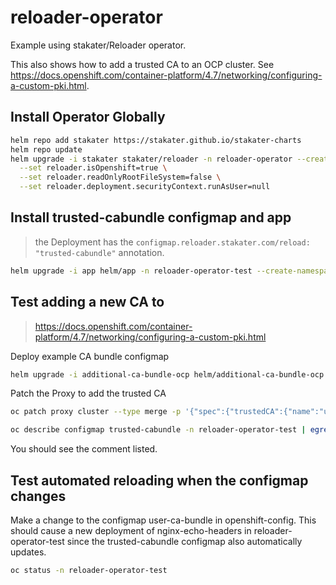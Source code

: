 # reloader-operator
Example using stakater/Reloader operator. 

This also shows how to add a trusted CA to an OCP cluster. See <https://docs.openshift.com/container-platform/4.7/networking/configuring-a-custom-pki.html>.

## Install Operator Globally

```sh
helm repo add stakater https://stakater.github.io/stakater-charts
helm repo update
helm upgrade -i stakater stakater/reloader -n reloader-operator --create-namespace \
  --set reloader.isOpenshift=true \
  --set reloader.readOnlyRootFileSystem=false \
  --set reloader.deployment.securityContext.runAsUser=null
```

## Install trusted-cabundle configmap and app

> the Deployment has the `configmap.reloader.stakater.com/reload: "trusted-cabundle"` annotation.

```sh
helm upgrade -i app helm/app -n reloader-operator-test --create-namespace
```

## Test adding a new CA to 

> <https://docs.openshift.com/container-platform/4.7/networking/configuring-a-custom-pki.html>

Deploy example CA bundle configmap

```sh
helm upgrade -i additional-ca-bundle-ocp helm/additional-ca-bundle-ocp -n openshift-config
```

Patch the Proxy to add the trusted CA

```sh
oc patch proxy cluster --type merge -p '{"spec":{"trustedCA":{"name":"user-ca-bundle"}}}'
```

```sh
oc describe configmap trusted-cabundle -n reloader-operator-test | egrep "Test self-signed CA"
```

You should see the comment listed.

## Test automated reloading when the configmap changes

Make a change to the configmap user-ca-bundle in openshift-config. This should cause a new deployment of nginx-echo-headers in reloader-operator-test since the trusted-cabundle configmap also automatically updates.

```sh
oc status -n reloader-operator-test
```